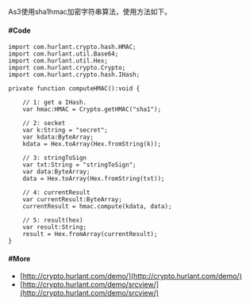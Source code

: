 


As3使用sha1hmac加密字符串算法，使用方法如下。

#### #Code
```
import com.hurlant.crypto.hash.HMAC;
import com.hurlant.util.Base64;
import com.hurlant.util.Hex;
import com.hurlant.crypto.Crypto;
import com.hurlant.crypto.hash.IHash;

private function computeHMAC():void {
    
    // 1: get a IHash.
    var hmac:HMAC = Crypto.getHMAC("sha1");

    // 2: secket
    var k:String = "secret";
    var kdata:ByteArray;    
    kdata = Hex.toArray(Hex.fromString(k));

    // 3: stringToSign
    var txt:String = "stringToSign";
    var data:ByteArray;	
    data = Hex.toArray(Hex.fromString(txt));

    // 4: currentResult
    var currentResult:ByteArray;
    currentResult = hmac.compute(kdata, data);
    
    // 5: result(hex)
    var result:String;
    result = Hex.fromArray(currentResult);
}
```


#### #More


- [http://crypto.hurlant.com/demo/](http://crypto.hurlant.com/demo/)
- [http://crypto.hurlant.com/demo/srcview/](http://crypto.hurlant.com/demo/srcview/)

